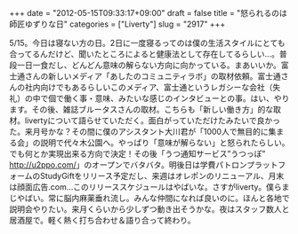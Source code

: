 +++
date = "2012-05-15T09:33:17+09:00"
draft = false
title = "怒られるのは師匠ゆずりな日"
categories = ["Liverty"]
slug = "2917"
+++

5/15。今日は寝ない方の日。2日に一度寝るってのは僕の生活スタイルにとても合ってるんだけど、聞いたところによると健康法として存在してるらしい...。普段一日一食だし、どんどん意味の解らない方向に向かっている。まあいいか。富士通さんの新しいメディア「あしたのコミュニティラボ」の取材依頼。富士通さんの社内向けでもあるらしいこのメディア、富士通というレガシーな会社（失礼）の中で個で働く事・意味、みたいな感じのインタビューとの事。はい、やります。その後、雑誌ブルータスさんの取材。こちらも「新しい働き方」的な取材。livertyについて語らせていただく。面白がっていただけたみたいで良かった。来月号かな？その間に僕のアシスタント大川君が「1000人で無目的に集まる会」の説明で代々木公園へ。やっぱり「意味が解らない」と怒られたらしい。でも何とか実現出来る方向で決定！その後「うつ通知サービス”うつっぽ” <a href="http://u2ppo.com/">http://u2ppo.com/</a>」のオープンでバタバタ。明後日は学費パトロンプラットフォームのStudyGiftをリリース予定だし、来週はオレポンのリニューアル、月末は顔面広告.com…このリリーススケジュールはやばいな。さすがliverty。僕らまじやばい。常に脳内麻薬垂れ流し。みんな仲間になれば良いのに。ほんと各地で説明会やりたい。来月くらいから少しずつ動き出そうかな。夜はスタッフ数人と居酒屋で。軽く熱く打ち合わせ＆語り合って終わり。
